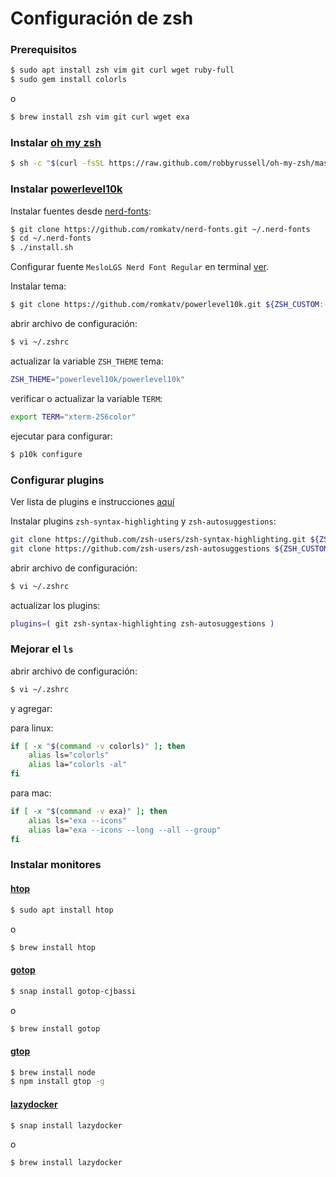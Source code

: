 # Configuración de **zsh**

### Prerequisitos

```bash
$ sudo apt install zsh vim git curl wget ruby-full
$ sudo gem install colorls
```

o

```bash
$ brew install zsh vim git curl wget exa
```

### Instalar [oh my zsh](https://ohmyz.sh/)

```bash
$ sh -c "$(curl -fsSL https://raw.github.com/robbyrussell/oh-my-zsh/master/tools/install.sh)"
```

### Instalar [powerlevel10k](https://github.com/romkatv/powerlevel10k)

Instalar fuentes desde [nerd-fonts](https://github.com/romkatv/nerd-fonts):

```bash
$ git clone https://github.com/romkatv/nerd-fonts.git ~/.nerd-fonts
$ cd ~/.nerd-fonts
$ ./install.sh
```

Configurar fuente `MesloLGS Nerd Font Regular` en terminal [ver](https://github.com/romkatv/powerlevel10k#meslo-nerd-font-patched-for-powerlevel10k).

Instalar tema:

```bash
$ git clone https://github.com/romkatv/powerlevel10k.git ${ZSH_CUSTOM:-~/.oh-my-zsh/custom}/themes/powerlevel10k
```

abrir archivo de configuración:

```bash
$ vi ~/.zshrc
```

actualizar la variable `ZSH_THEME` tema:

```bash
ZSH_THEME="powerlevel10k/powerlevel10k"
```

verificar o actualizar la variable `TERM`:

```bash
export TERM="xterm-256color"
```

ejecutar para configurar:

```bash
$ p10k configure
```

### Configurar plugins

Ver lista de plugins e instrucciones [aquí](https://github.com/ohmyzsh/ohmyzsh/wiki/Plugins)

Instalar plugins `zsh-syntax-highlighting` y `zsh-autosuggestions`:

```bash
git clone https://github.com/zsh-users/zsh-syntax-highlighting.git ${ZSH_CUSTOM:-~/.oh-my-zsh/custom}/plugins/zsh-syntax-highlighting
git clone https://github.com/zsh-users/zsh-autosuggestions ${ZSH_CUSTOM:-~/.oh-my-zsh/custom}/plugins/zsh-autosuggestions
```

abrir archivo de configuración:

```bash
$ vi ~/.zshrc
```

actualizar los plugins:

```bash
plugins=( git zsh-syntax-highlighting zsh-autosuggestions )
```

### Mejorar el `ls`

abrir archivo de configuración:

```bash
$ vi ~/.zshrc
```

y agregar:

para linux:

```bash
if [ -x "$(command -v colorls)" ]; then
    alias ls="colorls"
    alias la="colorls -al"
fi
```

para mac:

```bash
if [ -x "$(command -v exa)" ]; then
    alias ls="exa --icons"
    alias la="exa --icons --long --all --group"
fi
```

### Instalar monitores

#### [htop](https://htop.dev/)

```bash
$ sudo apt install htop
```

o

```bash
$ brew install htop
```

#### [gotop](https://github.com/xxxserxxx/gotop)

```bash
$ snap install gotop-cjbassi
```

o

```bash
$ brew install gotop
```


#### [gtop](https://github.com/aksakalli/gtop)

```bash
$ brew install node
$ npm install gtop -g
```

#### [lazydocker](https://github.com/jesseduffield/lazydocker)

```bash
$ snap install lazydocker
```

o

```bash
$ brew install lazydocker
```
